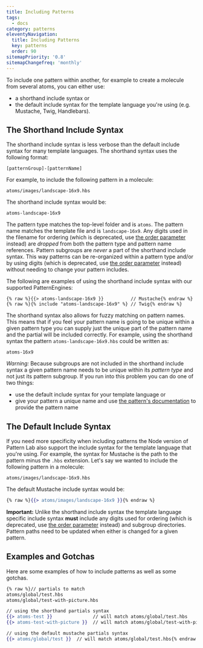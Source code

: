 ```yaml
---
title: Including Patterns
tags:
  - docs
category: patterns
eleventyNavigation:
  title: Including Patterns
  key: patterns
  order: 90
sitemapPriority: '0.8'
sitemapChangefreq: 'monthly'
---
```


To include one pattern within another, for example to create a molecule from several atoms, you can either use:

- a shorthand include syntax or
- the default include syntax for the template language you're using (e.g. Mustache, Twig, Handlebars).

## The Shorthand Include Syntax

The shorthand include syntax is less verbose than the default include syntax for many template languages. The shorthand syntax uses the following format:

    [patternGroup]-[patternName]

For example, to include the following pattern in a molecule:

    atoms/images/landscape-16x9.hbs

The shorthand include syntax would be:

    atoms-landscape-16x9

The pattern type matches the top-level folder and is `atoms`. The pattern name matches the template file and is `landscape-16x9`. Any digits used in the filename for ordering (which is deprecated, use [the order parameter](/docs/reorganizing-patterns/) instead) are _dropped_ from both the pattern type and pattern name references. Pattern subgroups are _never_ a part of the shorthand include syntax. This way patterns can be re-organized within a pattern type and/or by using digits (which is deprecated, use [the order parameter](/docs/reorganizing-patterns/) instead) without needing to change your pattern includes.

The following are examples of using the shorthand include syntax with our supported PatternEngines:

```
{% raw %}{{> atoms-landscape-16x9 }}          // Mustache{% endraw %}
{% raw %}{% include "atoms-landscape-16x9" %} // Twig{% endraw %}
```

The shorthand syntax also allows for fuzzy matching on pattern names. This means that if you feel your pattern name is going to be unique within a given pattern type you can supply just the unique part of the pattern name and the partial will be included correctly. For example, using the shorthand syntax the pattern `atoms-landscape-16x9.hbs` could be written as:

    atoms-16x9

_Warning:_ Because subgroups are not included in the shorthand include syntax a given pattern name needs to be unique within its _pattern type_ and not just its pattern subgroup. If you run into this problem you can do one of two things:

- use the default include syntax for your template language or
- give your pattern a unique name and use [the pattern's documentation](/docs/documenting-patterns/) to provide the pattern name

## The Default Include Syntax

If you need more specificity when including patterns the Node version of Pattern Lab also support the include syntax for the template language that you're using. For example, the syntax for Mustache is the path to the pattern minus the `.hbs` extension. Let's say we wanted to include the following pattern in a molecule:

    atoms/images/landscape-16x9.hbs

The default Mustache include syntax would be:

```handlebars
{% raw %}{{> atoms/images/landscape-16x9 }}{% endraw %}
```

**Important:** Unlike the shorthand include syntax the template language specific include syntax **must** include any digits used for ordering (which is deprecated, use [the order parameter](/docs/reorganizing-patterns/) instead) and subgroup directories. Pattern paths need to be updated when either is changed for a given pattern.

## Examples and Gotchas

Here are some examples of how to include patterns as well as some gotchas.

```handlebars
{% raw %}// partials to match
atoms/global/test.hbs
atoms/global/test-with-picture.hbs

// using the shorthand partials syntax
{{> atoms-test }}               // will match atoms/global/test.hbs
{{> atoms-test-with-picture }}  // will match atoms/global/test-with-picture.hbs

// using the default mustache partials syntax
{{> atoms/global/test }}  // will match atoms/global/test.hbs{% endraw %}
```
